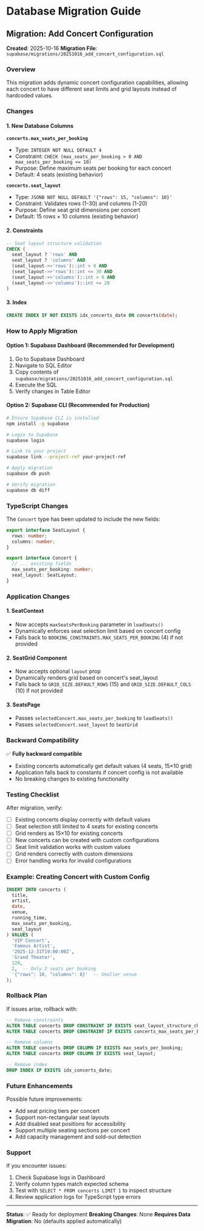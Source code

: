 # Database Migration Guide

## Migration: Add Concert Configuration

**Created**: 2025-10-16
**Migration File**: `supabase/migrations/20251016_add_concert_configuration.sql`

### Overview

This migration adds dynamic concert configuration capabilities, allowing each concert to have different seat limits and grid layouts instead of hardcoded values.

### Changes

#### 1. New Database Columns

**`concerts.max_seats_per_booking`**
- Type: `INTEGER NOT NULL DEFAULT 4`
- Constraint: `CHECK (max_seats_per_booking > 0 AND max_seats_per_booking <= 10)`
- Purpose: Define maximum seats per booking for each concert
- Default: 4 seats (existing behavior)

**`concerts.seat_layout`**
- Type: `JSONB NOT NULL DEFAULT '{"rows": 15, "columns": 10}'`
- Constraint: Validates rows (1-30) and columns (1-20)
- Purpose: Define seat grid dimensions per concert
- Default: 15 rows × 10 columns (existing behavior)

#### 2. Constraints

```sql
-- Seat layout structure validation
CHECK (
  seat_layout ? 'rows' AND
  seat_layout ? 'columns' AND
  (seat_layout->>'rows')::int > 0 AND
  (seat_layout->>'rows')::int <= 30 AND
  (seat_layout->>'columns')::int > 0 AND
  (seat_layout->>'columns')::int <= 20
)
```

#### 3. Index

```sql
CREATE INDEX IF NOT EXISTS idx_concerts_date ON concerts(date);
```

### How to Apply Migration

#### Option 1: Supabase Dashboard (Recommended for Development)

1. Go to Supabase Dashboard
2. Navigate to SQL Editor
3. Copy contents of `supabase/migrations/20251016_add_concert_configuration.sql`
4. Execute the SQL
5. Verify changes in Table Editor

#### Option 2: Supabase CLI (Recommended for Production)

```bash
# Ensure Supabase CLI is installed
npm install -g supabase

# Login to Supabase
supabase login

# Link to your project
supabase link --project-ref your-project-ref

# Apply migration
supabase db push

# Verify migration
supabase db diff
```

### TypeScript Changes

The `Concert` type has been updated to include the new fields:

```typescript
export interface SeatLayout {
  rows: number;
  columns: number;
}

export interface Concert {
  // ... existing fields
  max_seats_per_booking: number;
  seat_layout: SeatLayout;
}
```

### Application Changes

#### 1. SeatContext
- Now accepts `maxSeatsPerBooking` parameter in `loadSeats()`
- Dynamically enforces seat selection limit based on concert config
- Falls back to `BOOKING_CONSTRAINTS.MAX_SEATS_PER_BOOKING` (4) if not provided

#### 2. SeatGrid Component
- Now accepts optional `layout` prop
- Dynamically renders grid based on concert's seat_layout
- Falls back to `GRID_SIZE.DEFAULT_ROWS` (15) and `GRID_SIZE.DEFAULT_COLS` (10) if not provided

#### 3. SeatsPage
- Passes `selectedConcert.max_seats_per_booking` to `loadSeats()`
- Passes `selectedConcert.seat_layout` to `SeatGrid`

### Backward Compatibility

✅ **Fully backward compatible**

- Existing concerts automatically get default values (4 seats, 15×10 grid)
- Application falls back to constants if concert config is not available
- No breaking changes to existing functionality

### Testing Checklist

After migration, verify:

- [ ] Existing concerts display correctly with default values
- [ ] Seat selection still limited to 4 seats for existing concerts
- [ ] Grid renders as 15×10 for existing concerts
- [ ] New concerts can be created with custom configurations
- [ ] Seat limit validation works with custom values
- [ ] Grid renders correctly with custom dimensions
- [ ] Error handling works for invalid configurations

### Example: Creating Concert with Custom Config

```sql
INSERT INTO concerts (
  title,
  artist,
  date,
  venue,
  running_time,
  max_seats_per_booking,
  seat_layout
) VALUES (
  'VIP Concert',
  'Famous Artist',
  '2025-12-31T19:00:00Z',
  'Grand Theater',
  120,
  2,  -- Only 2 seats per booking
  '{"rows": 10, "columns": 8}'  -- Smaller venue
);
```

### Rollback Plan

If issues arise, rollback with:

```sql
-- Remove constraints
ALTER TABLE concerts DROP CONSTRAINT IF EXISTS seat_layout_structure_check;
ALTER TABLE concerts DROP CONSTRAINT IF EXISTS concerts_max_seats_per_booking_check;

-- Remove columns
ALTER TABLE concerts DROP COLUMN IF EXISTS max_seats_per_booking;
ALTER TABLE concerts DROP COLUMN IF EXISTS seat_layout;

-- Remove index
DROP INDEX IF EXISTS idx_concerts_date;
```

### Future Enhancements

Possible future improvements:
- Add seat pricing tiers per concert
- Support non-rectangular seat layouts
- Add disabled seat positions for accessibility
- Support multiple seating sections per concert
- Add capacity management and sold-out detection

### Support

If you encounter issues:
1. Check Supabase logs in Dashboard
2. Verify column types match expected schema
3. Test with `SELECT * FROM concerts LIMIT 1` to inspect structure
4. Review application logs for TypeScript type errors

---

**Status**: ✅ Ready for deployment
**Breaking Changes**: None
**Requires Data Migration**: No (defaults applied automatically)
